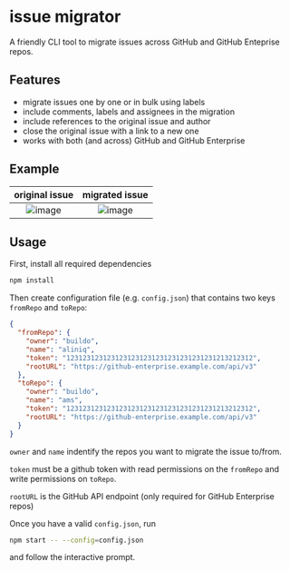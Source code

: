 # issue migrator
A friendly CLI tool to migrate issues across GitHub and GitHub Enteprise repos.

## Features

- migrate issues one by one or in bulk using labels
- include comments, labels and assignees in the migration
- include references to the original issue and author
- close the original issue with a link to a new one
- works with both (and across) GitHub and GitHub Enterprise

## Example

| original issue  |  migrated issue |
|:---------------:|:---------------:|
| ![image](https://github.omnilab.our.buildo.io/storage/user/3/files/70e73c9e-7a5b-11e6-8cb3-00dc048ce0d7) | ![image](https://github.omnilab.our.buildo.io/storage/user/3/files/5bfe83be-7a5b-11e6-88ce-97ff474a687e) |

## Usage

First, install all required dependencies

```sh
npm install
```

Then create configuration file (e.g. `config.json`) that contains two keys `fromRepo` and `toRepo`:

```json
{
  "fromRepo": {
    "owner": "buildo",
    "name": "aliniq",
    "token": "1231231231231231231231231231231231231213212312",
    "rootURL": "https://github-enterprise.example.com/api/v3"
  },
  "toRepo": {
    "owner": "buildo",
    "name": "ams",
    "token": "1231231231231231231231231231231231231213212312",
    "rootURL": "https://github-enterprise.example.com/api/v3"
  }
}
```

`owner` and `name` indentify the repos you want to migrate the issue to/from.

`token` must be a github token with read permissions on the `fromRepo` and write permissions on `toRepo`.

`rootURL` is the GitHub API endpoint (only required for GitHub Enterprise repos)

Once you have a valid `config.json`, run

```sh
npm start -- --config=config.json
```

and follow the interactive prompt.
